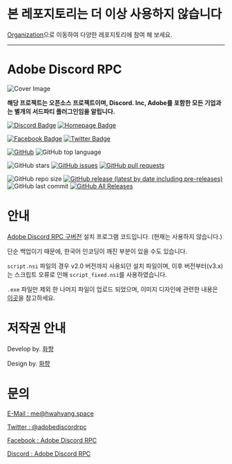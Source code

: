 # 본 레포지토리는 더 이상 사용하지 않습니다

[Organization](https://github.com/Adobe-Discord-RPC)으로 이동하여 다양한 레포지토리에 참여 해 보세요.

-----

# Adobe Discord RPC

![Cover Image](https://ghcdn-adoberpc.hwahyang.space/images/cover.png)


**해당 프로젝트는 오픈소스 프로젝트이며, Discord. Inc, Adobe를 포함한 모든 기업과는 별개의 서드파티 플러그인임을 알립니다.**

[![Discord Badge](https://img.shields.io/badge/Join-DIscord-7289DA?style=for-the-badge)](https://discord.gg/7MBYbERafX) [![Homepage Badge](https://img.shields.io/badge/Homepage-Click-7289DA?style=for-the-badge)](https://adoberpc.hwahyang.space)

[![Facebook Badge](https://img.shields.io/badge/Follow-Facebook-4267B2?style=for-the-badge)](https://www.facebook.com/adobediscordrpc) [![Twitter Badge](https://img.shields.io/badge/Follow-Twitter-1DA1F2?style=for-the-badge)](https://twitter.com/adobediscordrpc)

[![GitHub](https://img.shields.io/github/license/Adobe-Discord-RPC/Adobe-Discord-RPC-Installer-Old?style=for-the-badge)](https://github.com/Adobe-Discord-RPC/Adobe-Discord-RPC-Installer-Old/blob/master/LICENSE) ![GitHub top language](https://img.shields.io/github/languages/top/Adobe-Discord-RPC/Adobe-Discord-RPC-Installer-Old?style=for-the-badge)

![GitHub stars](https://img.shields.io/github/stars/Adobe-Discord-RPC/Adobe-Discord-RPC-Installer-Old.svg?style=for-the-badge&label=Stars) [![GitHub issues](https://img.shields.io/github/issues/Adobe-Discord-RPC/Adobe-Discord-RPC-Installer-Old?style=for-the-badge)](https://github.com/Adobe-Discord-RPC/Adobe-Discord-RPC-Installer-Old/issues) [![GitHub pull requests](https://img.shields.io/github/issues-pr/Adobe-Discord-RPC/Adobe-Discord-RPC-Installer-Old?style=for-the-badge)](https://github.com/Adobe-Discord-RPC/Adobe-Discord-RPC-Installer-Old/pulls)

![GitHub repo size](https://img.shields.io/github/repo-size/Adobe-Discord-RPC/Adobe-Discord-RPC-Installer-Old?style=for-the-badge) [![GitHub release (latest by date including pre-releases)](https://img.shields.io/github/v/release/Adobe-Discord-RPC/Adobe-Discord-RPC-Installer-Old?include_prereleases&style=for-the-badge)](https://github.com/Adobe-Discord-RPC/Adobe-Discord-RPC-Installer-Old/releases) ![GitHub last commit](https://img.shields.io/github/last-commit/Adobe-Discord-RPC/Adobe-Discord-RPC-Installer-Old.svg?style=for-the-badge) [![GitHub All Releases](https://img.shields.io/github/downloads/Adobe-Discord-RPC/Adobe-Discord-RPC-Installer-Old/total?style=for-the-badge)](https://github.com/Adobe-Discord-RPC/Adobe-Discord-RPC-Installer-Old/releases)

# 안내

[Adobe Discord RPC 구버전](https://github.com/Adobe-Discord-RPC/Adobe-Discord-RPC-Old) 설치 프로그램 코드입니다. (현재는 사용하지 않습니다.)

단순 백업이기 때문에, 한국어 인코딩이 깨진 부분이 있을 수도 있습니다.

`script.nsi` 파일의 경우 v2.0 버전까지 사용되던 설치 파일이며, 이후 버전부터(v3.x)는 스크립트 오류로 인해 `script_fixed.nsi`를 사용하였습니다.

`.exe` 파일만 제외 한 나머지 파일이 업로드 되었으며, 이미지 디자인에 관련한 내용은 [이곳](https://github.com/Adobe-Discord-RPC/Adobe-Discord-RPC-Image)을 참고하세요.

# 저작권 안내

Develop by. [화향](https://hwahyang.space)

Design by. [화향](https://hwahyang.space)

# 문의
[E-Mail : me@hwahyang.space](mailto:me@hwahyang.space)

[Twitter : @adobediscordrpc](https://twitter.com/adobediscordrpc)

[Facebook : Adobe Discord RPC](https://www.facebook.com/adobediscordrpc)

[Discord : Adobe Discord RPC](https://discord.gg/7MBYbERafX)
